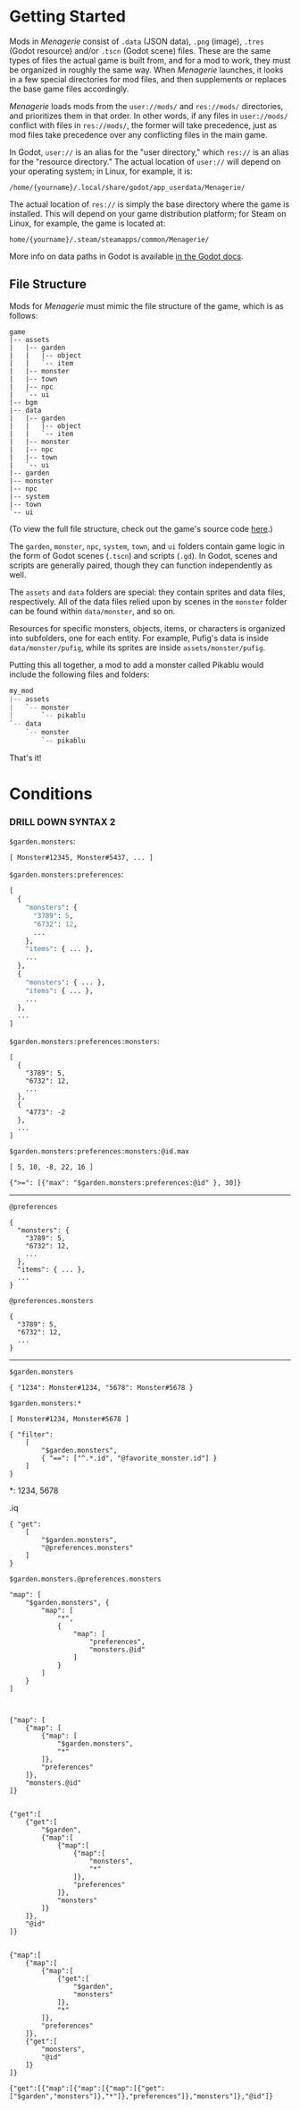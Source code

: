 # Getting Started

Mods in *Menagerie* consist of `.data` (JSON data), `.png` (image), `.tres` (Godot resource) and/or `.tscn` (Godot scene) files. These are the same types of files the actual game is built from, and for a mod to work, they must be organized in roughly the same way. When *Menagerie* launches, it looks in a few special directories for mod files, and then supplements or replaces the base game files accordingly.

*Menagerie* loads mods from the `user://mods/` and `res://mods/` directories, and prioritizes them in that order. In other words, if any files in `user://mods/` conflict with files in `res://mods/`, the former will take precedence, just as mod files take precedence over any conflicting files in the main game.

In Godot, `user://` is an alias for the "user directory," which `res://` is an alias for the "resource directory." The actual location of `user://` will depend on your operating system; in Linux, for example, it is:

```
/home/{yourname}/.local/share/godot/app_userdata/Menagerie/
```

The actual location of `res://` is simply the base directory where the game is installed. This will depend on your game distribution platform; for Steam on Linux, for example, the game is located at:

```
home/{yourname}/.steam/steamapps/common/Menagerie/
``` 
 
More info on data paths in Godot is available [in the Godot docs](https://godot.readthedocs.io/en/3.0/tutorials/io/data_paths.html).

## File Structure

Mods for *Menagerie* must mimic the file structure of the game, which is as follows:

```{.nohighlight}
game
|-- assets
|   |-- garden
|   |   |-- object
|   |   `-- item
|   |-- monster
|   |-- town
|   |-- npc
|   `-- ui
|-- bgm
|-- data
|   |-- garden
|   |   |-- object
|   |   `-- item
|   |-- monster
|   |-- npc
|   |-- town
|   `-- ui
|-- garden
|-- monster
|-- npc
|-- system
|-- town
`-- ui
```

(To view the full file structure, check out the game's source code [here]().)

The `garden`, `monster`, `npc`, `system`, `town`, and `ui` folders contain game logic in the form of Godot scenes (`.tscn`) and scripts (`.gd`). In Godot, scenes and scripts are generally paired, though they can function independently as well.

The `assets` and `data` folders are special: they contain sprites and data files, respectively. All of the data files relied upon by scenes in the `monster` folder can be found within `data/monster`, and so on.

Resources for specific monsters, objects, items, or characters is organized into subfolders, one for each entity. For example, Pufig's data is inside `data/monster/pufig`, while its sprites are inside `assets/monster/pufig`. 

Putting this all together, a mod to add a monster called Pikablu would include the following files and folders:

```python
my_mod
|-- assets
|   `-- monster
|       `-- pikablu
`-- data
    `-- monster
        `-- pikablu
```

That's it!


# Conditions

### DRILL DOWN SYNTAX 2


`$garden.monsters`:

~~~~.python
[ Monster#12345, Monster#5437, ... ]
~~~~

`$garden.monsters:preferences`:

```python
[
  {
    "monsters": {
      "3789": 5,
      "6732": 12,
      ...
    },
    "items": { ... },
    ...
  },
  {
    "monsters": { ... },
    "items": { ... },
    ...
  },
  ...
]
```

`$garden.monsters:preferences:monsters`:

~~~.python
[
  {
    "3789": 5,
    "6732": 12,
    ...
  },
  { 
    "4773": -2 
  },
  ...
]
~~~


`$garden.monsters:preferences:monsters:@id.max`

```
[ 5, 10, -8, 22, 16 ]
```


`{">=": [{"max": "$garden.monsters:preferences:@id" }, 30]}`


----------------------

`@preferences`

```
{
  "monsters": {
    "3789": 5,
    "6732": 12,
    ...
  },
  "items": { ... },
  ...
}
```


`@preferences.monsters`

```
{
  "3789": 5,
  "6732": 12,
  ...
}
```

-------------

`$garden.monsters`

```
{ "1234": Monster#1234, "5678": Monster#5678 }
```

`$garden.monsters:*`

```
[ Monster#1234, Monster#5678 ]
```

```
{ "filter": 
    [ 
        "$garden.monsters",
        { "==": ["^.*.id", "@favorite_monster.id"] }
    ]
}
```

*: 1234, 5678



.iq

```
{ "get":
    [
        "$garden.monsters",
        "@preferences.monsters"
    ]
}
```
       
        
`$garden.monsters.@preferences.monsters`





```
"map": [
	"$garden.monsters", { 
		"map": [
			"*",
			{ 
				"map": [
					"preferences", 
					"monsters.@id"
				]
			}
		]
	}
]



{"map": [
	{"map": [
		{"map": [
			"$garden.monsters",
			"*"
		]},
		"preferences"
	]},
	"monsters.@id"
]}


{"get":[
	{"get":[
		"$garden",
		{"map":[
			{"map":[
				{"map":[
					"monsters",
					"*"
				]},
				"preferences"
			]},
			"monsters"
		]}
	]},
	"@id"
]}


{"map":[
	{"map":[
		{"map":[
			{"get":[
				"$garden",
				"monsters"
			]},
			"*"
		]},
		"preferences"
	]},
	{"get":[
		"monsters",
		"@id"
	]}
]}
```

```
{"get":[{"map":[{"map":[{"map":[{"get":["$garden","monsters"]},"*"]},"preferences"]},"monsters"]},"@id"]}
```






